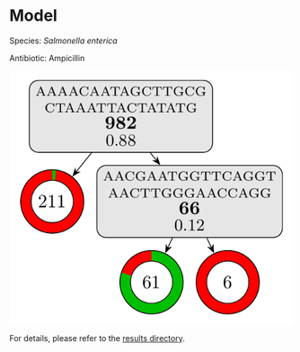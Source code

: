 
# Model

Species: *Salmonella enterica*

Antibiotic: Ampicillin

<a href="./model.pdf"><img src="./model.png" /></a>

For details, please refer to the [results directory](../../../../../results/cart_b/salmonella%20enterica/ampicillin/repeat_8/).

